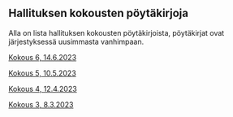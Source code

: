## Hallituksen kokousten pöytäkirjoja

Alla on lista hallituksen kokousten pöytäkirjoista, pöytäkirjat ovat järjestyksessä uusimmasta vanhimpaan.

[Kokous 6, 14.6.2023](https://drive.google.com/file/d/1zDtl6rB2i9E2oNMprx_HqS6QXQxEYiUk/view)

[Kokous 5, 10.5.2023](https://drive.google.com/file/d/1FWWF8rVYBPr3ZRFCp8lLzbXCuerZZq0w/view)

[Kokous 4, 12.4.2023](https://drive.google.com/file/d/1eVMj75x5FyWByVsJynoXxSMYBUYvRpU5/view?usp=sharing)

[Kokous 3, 8.3.2023](https://drive.google.com/file/d/1QujsUkbNupt4wK8xDLhpRQq8JIaCAPH4/view?usp=sharing)
